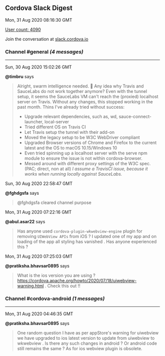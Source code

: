 ## Cordova Slack Digest
Mon, 31 Aug 2020 08:16:30 GMT

[User count: 4090](https://cordova.slack.com/)


Join the conversation at [slack.cordova.io](http://slack.cordova.io/)

### __Channel #general__ _(4 messages)_
---

Sun, 30 Aug 2020 15:02:26 GMT

__@timbru__ says 
> Alright, swarm intelligence needed. 🙂
> Any idea why Travis and SauceLabs do not work together anymore? Even with the tunnel setup, it seems the SauceLabs VM can't reach the (proxied) localhost server on Travis. Without any changes, this stopped working in the past month.
> Thins I've already tried without success:
> - Upgrade relevant dependencies, such as, wd, sauce-connect-launcher, local-server
> - Tried different OS on Travis CI
> - Let Travis setup the tunnel with their add-on
> - Moved the legacy setup to be W3C WebDriver compliant
> - Upgraded Browser versions of Chrome and Firefox to the current latest and the OS to macOS 10.15/Windows 10
> - Even tried spinning up a localhost server with the serve npm module to ensure the issue is not within cordova-browser.
> - Messed around with different proxy settings of the W3C spec. (PAC; direct, non at all)
> *I assume a TravisCI issue, because it works when running locally against SauceLabs.*
> 

Sun, 30 Aug 2020 22:58:47 GMT

__@fghdgsfa__ says 
> @fghdgsfa cleared channel purpose
> 

Mon, 31 Aug 2020 07:22:16 GMT

__@abul.asar22__ says 
> Has anyone used `cordova-plugin-wkwebview-engine` plugin  for removing `UIWebView APIs` from iOS ?
> I updated one of my app and on loading of the app all styling has vanished . Has anyone experienced this ?
> 

Mon, 31 Aug 2020 07:25:03 GMT

__@pratiksha.bhavsar0895__ says 
> What is the ios version you are using ? <https://cordova.apache.org/howto/2020/07/18/uiwebview-warning.html> . Check this out !!
> 

### __Channel #cordova-android__ _(1 messages)_
---

Mon, 31 Aug 2020 04:46:35 GMT

__@pratiksha.bhavsar0895__ says 
> One random question I have as per appStore's warning for uiwebview we have upgraded to ios latest version to update from uiwebview to wkwebview . Is there any such changes in android ? Or android code still remains the same ? As for ios webview plugin is obsolete.
> 
